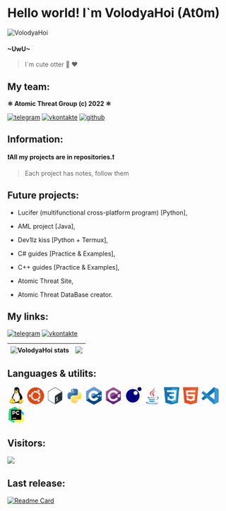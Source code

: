 <h1> Hello world! I`m VolodyaHoi (At0m) </h1>

![VolodyaHoi](https://github.com/VolodyaHoi/VolodyaHoi/blob/master/banner.jpg)

<h4>~UwU~</h4> 

> I`m cute otter 🦦 ❤️

## My team:
    
**:atom_symbol: Atomic Threat Group (c) 2022 :atom_symbol:**

[![telegram](https://img.shields.io/static/v1?label=&message=telegram&color=191919&style=for-the-badge&logo=telegram)](https://t.me/atomicthreatgroup)
[![vkontakte](https://img.shields.io/static/v1?label=&message=VK&color=191919&style=for-the-badge&logo=vk)](https://vk.com/atomicthreatgroup)
[![github](https://img.shields.io/static/v1?label=&message=github&color=191919&style=for-the-badge&logo=github)](https://github.com/Atomic-Threat-Team)

## Information:

**❗All my projects are in repositories.❗**
> Each project has notes, follow them

## Future projects:

- Lucifer (multifunctional cross-platform program) [Python],
      
- AML project [Java],
      
- Dev1lz kiss [Python + Termux],

- C# guides [Practice & Examples],

- C++ guides [Practice & Examples],

- Atomic Threat Site,

- Atomic Threat DataBase creator.

## My links:

[![telegram](https://img.shields.io/static/v1?label=&message=telegram&color=191919&style=for-the-badge&logo=telegram)](https://t.me/atomthreatsup)
[![vkontakte](https://img.shields.io/static/v1?label=&message=VK&color=191919&style=for-the-badge&logo=vk)](https://vk.com/id631406971)

| <img align="center" src="https://github-readme-stats.vercel.app/api/top-langs?username=VolodyaHoi&show_icons=true&theme=vue&hide_border=true&locale=en&layout=compact&hide_border=true" alt="VolodyaHoi stats" /> | <img align="center" src="https://github-readme-stats.vercel.app/api?username=VolodyaHoi&show_icons=true&include_all_commits=true&theme=vue&cache_seconds=3200"/> |
| ------------- | ------------- |

## Languages & utilits:

<a> <img src="https://raw.githubusercontent.com/devicons/devicon/master/icons/linux/linux-original.svg" alt="linux" width="40" height="40"/> </a>
<img src="https://raw.githubusercontent.com/devicons/devicon/master/icons/ubuntu/ubuntu-plain.svg" alt="ubuntu" width="40" height="40"/>
<img src="https://raw.githubusercontent.com/devicons/devicon/master/icons/bash/bash-original.svg" alt="bash" width="40" height="40"/>
<img src="https://raw.githubusercontent.com/devicons/devicon/master/icons/python/python-original.svg" alt="python" width="40" height="40"/>
<img src="https://raw.githubusercontent.com/devicons/devicon/master/icons/cplusplus/cplusplus-original.svg" alt="cplusplus" width="40" height="40"/>
<img src="https://raw.githubusercontent.com/devicons/devicon/master/icons/csharp/csharp-original.svg" alt="csharp" width="40" height="40"/>
<img src="https://raw.githubusercontent.com/devicons/devicon/master/icons/lua/lua-original.svg" alt="lua" width="40" height="40"/>
<img src="https://raw.githubusercontent.com/devicons/devicon/master/icons/java/java-original.svg" alt="java" width="40" height="40"/>
<img src="https://raw.githubusercontent.com/devicons/devicon/master/icons/css3/css3-original.svg" alt="css3" width="40" height="40"/>
<img src="https://raw.githubusercontent.com/devicons/devicon/master/icons/html5/html5-original.svg" alt="html5" width="40" height="40"/>
<img src="https://raw.githubusercontent.com/devicons/devicon/master/icons/vscode/vscode-original.svg" alt="vscode" width="40" height="40"/>
<img src="https://raw.githubusercontent.com/devicons/devicon/master/icons/pycharm/pycharm-original.svg" alt="pycharm" width="40" height="40"/>

## Visitors:
<img src="https://profile-counter.glitch.me/VolodyaHoi/count.svg" />

## Last release:
[![Readme Card](https://github-readme-stats.vercel.app/api/pin/?username=VolodyaHoi&repo=LoVer-IP-and-Phone-Number-checker&theme=vue)](https://github.com/VolodyaHoi/LoVer-IP-and-Phone-Number-checker)
